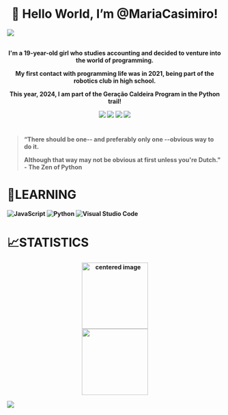 <h1 align="center"><b>🧉 Hello World, I’m @MariaCasimiro! </h1>
<img src="https://user-images.githubusercontent.com/73097560/115834477-dbab4500-a447-11eb-908a-139a6edaec5c.gif"><br><br>

<p align="center"><b> I'm a 19-year-old girl who studies accounting and decided to venture into the world of programming.

<p align="center"><b>My first contact with programming life was in 2021, being part of the robotics club in high school. 

<p align="center"><b>This year, 2024, I am part of the Geração Caldeira Program in the Python trail!

<div align="center"><b>
  <a href = "https://www.instagram.com/duda.casimiro/" target="_blank"><img src="https://img.shields.io/badge/-Instagram-%23E4405F?style=for-the-badge&logo=instagram&logoColor=white" target="_blank"></a>
  <a href = "https://www.linkedin.com/in/maria-casimiro" target="_blank"><img src="https://img.shields.io/badge/-LinkedIn-%230077B5?style=for-the-badge&logo=linkedin&logoColor=white" target="_blank"></a>
  <a href = "https://www.duolingo.com/profile/maria.casimiro" target="_blank"><img src="https://img.shields.io/badge/-Duolingo-%58CC02?style=for-the-badge&logo=duolingo&logoColor=white" target="_blank"></a>
  <a href = "mailto:mariaeduardaalvescasimir@gmail.com"><img src="https://img.shields.io/badge/-Gmail-%23333?style=for-the-badge&logo=gmail&logoColor=white" target="_blank"></a> 
</div>
  

#
> “There should be one-- and preferably only one --obvious way to do it.
> 
> Although that way may not be obvious at first unless you're Dutch." - The Zen of Python




#

# 📝LEARNING
![JavaScript](https://img.shields.io/badge/JavaScript-323330?style=for-the-badge&logo=javascript&logoColor=F7DF1E)
![Python](https://img.shields.io/badge/python-FFE873.svg?style=for-the-badge&logo=python&logoColor=%FFE873)
![Visual Studio Code](https://img.shields.io/badge/Visual%20Studio%20Code-0078d7.svg?style=for-the-badge&logo=visual-studio-code&logoColor=white)


# 📈STATISTICS
<div>
  <a href="https://github.com/MariaCasimiro">
  <center>
    <img height="155em" src="https://github-readme-stats.vercel.app/api?username=MariaCasimiro&show_icons=true&theme=midnight-purple&include_all_commits=true&count_private=true" alt="centered image">
  </center>
  <center>  
    <img height="155em" src="https://github-readme-stats.vercel.app/api/top-langs/?username=MariaCasimiro&layout=compact&langs_count=7&theme=midnight-purple"/> 
  </center>
</div>
    
<img src="https://user-images.githubusercontent.com/73097560/115834477-dbab4500-a447-11eb-908a-139a6edaec5c.gif"><br><br>
